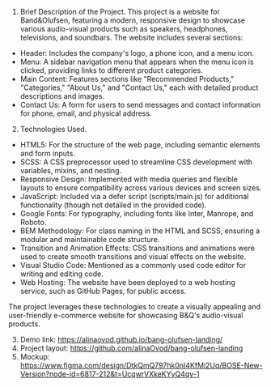 1. Brief Description of the Project.
This project is a website for Band&Olufsen, featuring a modern, responsive design to showcase various audio-visual products such as speakers, headphones, televisions, and soundbars. The website includes several sections:

- Header: Includes the company's logo, a phone icon, and a menu icon.
- Menu: A sidebar navigation menu that appears when the menu icon is clicked, providing links to different product categories.
- Main Content: Features sections like "Recommended Products," "Categories," "About Us," and "Contact Us," each with detailed product descriptions and images.
- Contact Us: A form for users to send messages and contact information for phone, email, and physical address.

2. Technologies Used.

- HTML5: For the structure of the web page, including semantic elements and form inputs.
- SCSS: A CSS preprocessor used to streamline CSS development with variables, mixins, and nesting.
- Responsive Design: Implemented with media queries and flexible layouts to ensure compatibility across various devices and screen sizes.
- JavaScript: Included via a defer script (scripts/main.js) for additional functionality (though not detailed in the provided code).
- Google Fonts: For typography, including fonts like Inter, Manrope, and Roboto.
- BEM Methodology: For class naming in the HTML and SCSS, ensuring a modular and maintainable code structure.
- Transition and Animation Effects: CSS transitions and animations were used to create smooth transitions and visual effects on the website.
- Visual Studio Code: Mentioned as a commonly used code editor for writing and editing code.
- Web Hosting: The website have been deployed to a web hosting service, such as GitHub Pages, for public access.

The project leverages these technologies to create a visually appealing and user-friendly e-commerce website for showcasing B&Q's audio-visual products.

3. Demo link: https://alinaovod.github.io/bang-olufsen-landing/
4. Project layout: https://github.com/alinaOvod/bang-olufsen-landing
5. Mockup: https://www.figma.com/design/DtkQmQ797hk0nI4KfMi2Uq/BOSE-New-Version?node-id=6817-212&t=UcqwrVXkeKYyQ4qy-1
